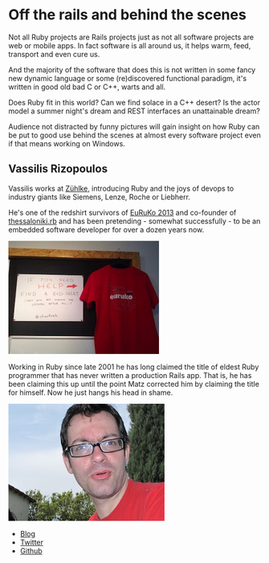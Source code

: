 # Off the rails and behind the scenes

Not all Ruby projects are Rails projects just as not all software projects are web or mobile apps.
In fact software is all around us, it helps warm, feed, transport and even cure us. 

And the majority of the software that does this is not written in some fancy new dynamic language or some (re)discovered functional paradigm, it's written in good old bad C or C++, warts and all. 

Does Ruby fit in this world? Can we find solace in a C++ desert? Is the actor model a summer night's dream and REST interfaces an unattainable dream?

Audience not distracted by funny pictures will gain insight on how Ruby can be put to good use behind the scenes at almost every software project even if that means working on Windows.

## Vassilis Rizopoulos

Vassilis works at [Zühlke](http://www.zuehlke.com), introducing Ruby and the joys of devops to industry giants like Siemens, Lenze, Roche or Liebherr. 

He's one of the redshirt survivors of [EuRuKo 2013](http://euruko2013.org) and co-founder of [thessaloniki.rb](https://github.com/thessaloniki/rb) and has been pretending - somewhat successfully - to be an embedded software developer for over a dozen years now.

![redshirt](redshirt.jpg)

Working in Ruby since late 2001 he has long claimed the title of eldest Ruby programmer that has never written a production Rails app. That is, he has been claiming this up until the point Matz corrected him by claiming the title for himself. Now he just hangs his head in shame.

![Profile picture](profile_picture.jpg)

- [Blog](http://www.ampelofilosofies.gr)
- [Twitter](https://twitter.com/#!/arcandros)
- [Github](https://github.com/damphyr)
